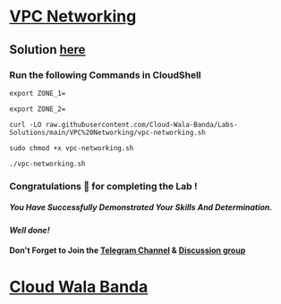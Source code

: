# [VPC Networking](https://www.cloudskillsboost.google/course_templates/50/labs/485519)

## Solution [here](https://youtu.be/pKAu_PB3FZI)

### Run the following Commands in CloudShell
```
export ZONE_1=
```
```
export ZONE_2=
```
```
curl -LO raw.githubusercontent.com/Cloud-Wala-Banda/Labs-Solutions/main/VPC%20Networking/vpc-networking.sh

sudo chmod +x vpc-networking.sh

./vpc-networking.sh
```

### Congratulations 🎉 for completing the Lab !

##### *You Have Successfully Demonstrated Your Skills And Determination.*

#### *Well done!*

#### Don't Forget to Join the [Telegram Channel](https://t.me/cloudwalabanda) & [Discussion group](https://t.me/cloudwalabandachats)

# [Cloud Wala Banda](https://www.youtube.com/@cloudwalabanda)
